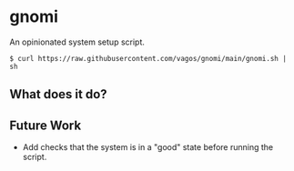 # gnomi

An opinionated system setup script.

`$ curl https://raw.githubusercontent.com/vagos/gnomi/main/gnomi.sh | sh`

## What does it do?

## Future Work

* Add checks that the system is in a "good" state before running the script.
